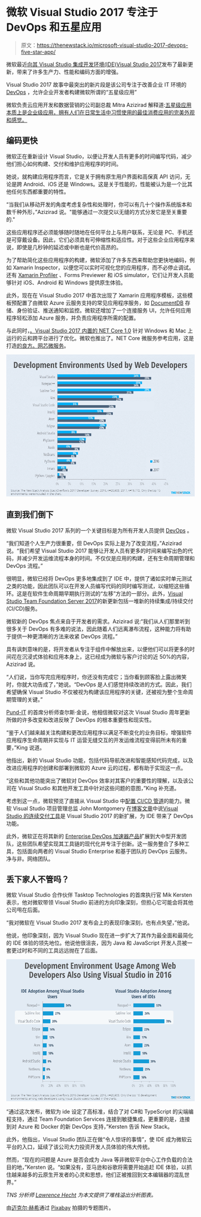 # 微软 Visual Studio 2017 专注于 DevOps 和五星应用

> 原文：<https://thenewstack.io/microsoft-visual-studio-2017-devops-five-star-app/>

微软最近[向其 Visual Studio 集成开发环境(IDE)](https://www.visualstudio.com/en-us/news/releasenotes/vs2017-relnotes)[Visual Studio 2017](https://www.visualstudio.com/vs/whatsnew)发布了最新更新，带来了许多生产力、性能和编码方面的增强。

Visual Studio 2017 故事中最突出的新片段是该公司专注于改善企业 IT 环境的 [DevOps](/category/devops/) ，允许企业开发者构建微软所谓的“五星级应用”

微软负责云应用开发和数据营销的公司副总裁 Mitra Azizirad 解释道:[五星级应用本质上是企业级应用，拥有人们在日常生活中习惯使用的最佳消费应用的完美外观和感觉。](https://www.linkedin.com/in/mitra-azizirad-626bb64/)

## 编码更快

微软正在重新设计 Visual Studio，以便让开发人员有更多的时间编写代码，减少他们担心如何构建、交付和维护应用程序的时间。

她说，就构建应用程序而言，它是关于拥有原生用户界面和高保真 API 访问，无论是跨 Android、iOS 还是 Windows。这是关于性能的，性能被认为是一个比其他任何东西都重要的特性。

“当我们从移动开发的角度考虑复杂性和处理时，你可以有几十个操作系统版本和数千种外形，”Azizirad 说。"能够通过一次提交以无缝的方式分发它是至关重要的."

这些应用程序还必须能够随时随地在任何平台上与用户联系，无论是 PC、手机还是可穿戴设备。因此，它们必须具有可伸缩性和适应性。对于这些企业应用程序来说，即使是几秒钟的延迟或中断也是代价高昂的。

为了帮助简化这些应用程序的构建，微软添加了许多东西来帮助您更快地编码，例如 Xamarin Inspector，以便您可以实时可视化您的应用程序，而不必停止调试。还有 [Xamarin Profiler](https://www.xamarin.com/profiler) 、Forms Previewer 和 iOS simulator，它们让开发人员能够针对 iOS、Android 和 Windows 提供原生体验。

此外，现在在 Visual Studio 2017 中首次出现了 Xamarin 应用程序模板，这些模板预配置了由微软 Azure 云服务支持的常见应用程序服务，如 [DocumentDB](https://azure.microsoft.com/en-us/services/documentdb/) 存储、身份验证、推送通知和监控。微软还增加了一个连接服务 UI，允许任何应用程序轻松添加 Azure 服务，并负责应用程序所需的配置。

与此同时，[。Visual Studio 2017 内置的 NET Core 1.0](https://www.microsoft.com/net/core) 针对 Windows 和 Mac 上运行的云和跨平台进行了优化。微软也推出了。NET Core 微服务参考应用，这是打造[的良方。网芯微服务](https://www.manning.com/books/microservices-in-net-core)。

[![](img/cfbe035f8b3c7b92511411caba4a0181.png)](http://stackoverflow.com/insights/survey/2017)

## 直到我们倒下

微软 Visual Studio 2017 系列的一个关键目标是为所有开发人员提供 [DevOps](/category/devops/) 。

“我们知道个人生产力很重要，但 DevOps 实际上是为了改变流程，”Azizirad 说。“我们希望 Visual Studio 2017 能够让开发人员有更多的时间来编写出色的代码，并减少开发运维流程本身的时间。不仅仅是应用的构建，还有生命周期管理和 DevOps 流程。”

很明显，微软已经将 DevOps 更多地集成到了 IDE 中，提供了诸如实时单元测试之类的功能，因此团队可以在开发人员编写代码的同时编写测试，以缩短这些循环。这是在软件生命周期早期执行测试的“左移”方法的一部分。此外，[Visual Studio Team Foundation Server 2017](https://www.visualstudio.com/en-us/news/releasenotes/tfs2017-relnotes)的新更新包括一堆新的持续集成/持续交付(CI/CD)服务。

微软新的 DevOps 焦点来自于开发者的需求。Azizirad 说:“我们从人们那里听到很多关于 DevOps 有多难的说法，因此随着人们远离瀑布流程，这种能力将有助于提供一种更清晰的方法来收紧 DevOps 流程。”

具有讽刺意味的是，将开发者从专注于组件中解放出来，以便他们可以将更多的时间花在沉浸式体验和应用本身上，这已经成为微软与客户讨论的近 50%的内容，Azizirad 说。

“人们说，当你写完应用程序时，你还没有完成它；当你看到顾客脸上露出微笑时，你就大功告成了，”她说。“DevOps 是人们感觉持续改进的方式。因此，我们希望确保 Visual Studio 不仅被视为构建该应用程序的关键，还被视为整个生命周期管理的关键。”

[Pund-IT](http://www.pund-it.com/) 的首席分析师查尔斯·金说，他相信微软对这次 Visual Studio 周年更新所做的许多改变和改进反映了 DevOps 的根本重要性和现实性。

“鉴于人们越来越关注构建和更改应用程序以满足不断变化的业务目标，增强软件应用程序生命周期并实现与 IT 运营无缝交互的开发运维流程变得前所未有的重要，”King 说道。

他指出，新的 Visual Studio 功能，包括代码导航改进和智能感知代码完成，以及改进应用程序的创建和部署到微软的 Azure 云的过程，都有助于实现这一点。

“这些和其他功能突出了微软对 DevOps 效率对其客户的重要性的理解，以及该公司在 Visual Studio 和其他开发工具中针对这些问题的意图，”King 补充道。

考虑到这一点，微软预览了直接从 Visual Studio 中[配置 CI/CD 管道](https://blogs.msdn.microsoft.com/visualstudio/2017/02/06/continuous-delivery-tools-extension-visual-studio-2017/)的能力。微软 Visual Studio 项目管理总监 John Montgomery 在[博客文章](https://blogs.msdn.microsoft.com/visualstudio/2017/03/07/visual-studio-2017-productivity-performance-and-partners/)中说[Visual Studio 的连续交付工具](https://aka.ms/CD4VS)是 Visual Studio 2017 的新扩展，为 IDE 带来了 DevOps 功能。

此外，微软正在将其新的 [Enterprise DevOps 加速器产品](https://aka.ms/devopsnow)扩展到大中型开发团队，这些团队希望实现其工具链的现代化并专注于创新。这一服务整合了多种工具，包括面向两者的 Visual Studio Enterprise 和基于团队的 DevOps 云服务。净与非。网络团队。

## 丢下家人不管吗？

微软 Visual Studio 合作伙伴 Tasktop Technologies 的首席执行官 Mik Kersten 表示，他对微软带领 Visual Studio 前进的方向印象深刻，但担心它可能会将其他公司甩在后面。

“我对微软在 Visual Studio 2017 发布会上的表现印象深刻，也有点失望，”他说。

他说，他印象深刻，因为 Visual Studio 现在进一步扩大了其作为最全面和最简化的 IDE 体验的领先地位。他说他很沮丧，因为 Java 和 JavaScript 开发人员被一套更过时和不同的工具远远抛在了后面。

[![](img/1853a66a758840897eba2fe2d76d66d2.png)](http://stackoverflow.com/insights/survey/2017)

“通过这次发布，微软为 ide 设定了高标准，结合了对 C#和 TypeScript 的尖端编程支持，通过 Team Foundation Services 连接到敏捷集成，更重要的是，连接到对 Azure 和 Docker 的新 DevOps 支持，”Kersten 告诉 New Stack。

此外，他指出，Visual Studio 团队正在做“令人惊讶的事情”，使 IDE 成为微软云平台的入口，延续了该公司大力投资开发人员体验的伟大传统。

然而，“现在的问题是 Azure 是否会成为 Java 等非微软平台中心工作负载的合法目的地，”Kersten 说。“如果没有，亚马逊和谷歌将需要开始追赶 IDE 体验，以抓住越来越多的云原生开发者的心灵和思想，他们正被推回到文本编辑器的混乱世界。”

*TNS 分析师 [Lawrence Hecht](https://thenewstack.io/author/lawrence-hecht/) 为本文提供了堆栈溢出分析图表。*

由[迈克尔·赫希](https://unsplash.com/@hirsch)通过 [Pixabay](https://unsplash.com/?photo=Jit7W5Me_0c) 拍摄的专题图片。

<svg xmlns:xlink="http://www.w3.org/1999/xlink" viewBox="0 0 68 31" version="1.1"><title>Group</title> <desc>Created with Sketch.</desc></svg>